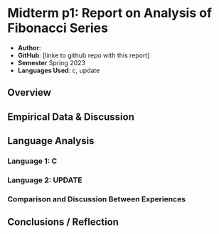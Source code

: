 # Midterm p1: Report on Analysis of Fibonacci  Series
* **Author**: 
* **GitHub**: [linke to github repo with this report]
* **Semester** Spring 2023
* **Languages Used**: c, update

## Overview


## Empirical Data & Discussion 


## Language Analysis


### Language 1: C



### Language 2: UPDATE



### Comparison and Discussion Between Experiences


## Conclusions / Reflection
